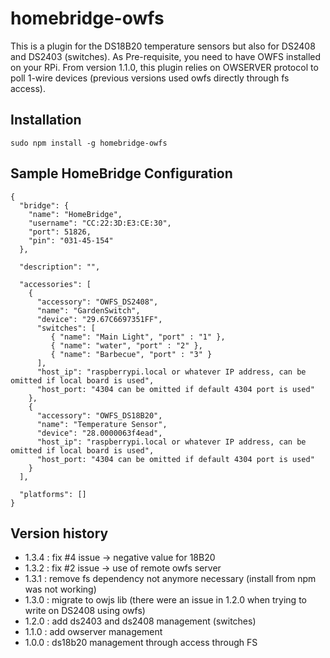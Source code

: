 # homebridge-owfs
This is a plugin for the DS18B20 temperature sensors but also for DS2408 and DS2403 (switches). As Pre-requisite, you need to have OWFS installed on your RPi. 
From version 1.1.0, this plugin relies on OWSERVER protocol to poll 1-wire devices (previous versions used owfs directly through fs access).

Installation
--------------------
    sudo npm install -g homebridge-owfs

Sample HomeBridge Configuration
--------------------
    {
      "bridge": {
        "name": "HomeBridge",
        "username": "CC:22:3D:E3:CE:30",
        "port": 51826,
        "pin": "031-45-154"
      },
    
      "description": "",
    
      "accessories": [
        {
          "accessory": "OWFS_DS2408",
          "name": "GardenSwitch",
          "device": "29.67C6697351FF",
          "switches": [
             { "name": "Main Light", "port" : "1" },
             { "name": "water", "port" : "2" },
             { "name": "Barbecue", "port" : "3" }
          ],
          "host_ip": "raspberrypi.local or whatever IP address, can be omitted if local board is used",
          "host_port: "4304 can be omitted if default 4304 port is used"
        },
        {
          "accessory": "OWFS_DS18B20",
          "name": "Temperature Sensor",
          "device": "28.0000063f4ead",
          "host_ip": "raspberrypi.local or whatever IP address, can be omitted if local board is used",
          "host_port: "4304 can be omitted if default 4304 port is used"
        }
      ],
    
      "platforms": []
    }

Version history  
-------------------
- 1.3.4 : fix #4 issue -> negative value for 18B20
- 1.3.2 : fix #2 issue -> use of remote owfs server
- 1.3.1 : remove fs dependency not anymore necessary (install from npm was not working)
- 1.3.0 : migrate to owjs lib (there were an issue in 1.2.0 when trying to write on DS2408 using owfs)
- 1.2.0 : add ds2403 and ds2408 management (switches)
- 1.1.0 : add owserver management
- 1.0.0 : ds18b20 management through access through FS

